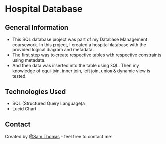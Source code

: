 # Hospital Database


## General Information
- This SQL database project was part of my Database Management coursework. In this project, I created a hospital database with the provided logical diagram and metadata.
- The first step was to create respective tables with respective constraints using metadata. 
- And then data was inserted into the table using SQL. Then my knowledge of equi-join, inner join, left join, union & dynamic view is tested.


## Technologies Used
- SQL (Structured Query Language)a
- Lucid Chart


## Contact
Created by [@Sam Thomas](http://www.linkedin.com/in/sam~thomas) - feel free to contact me!

